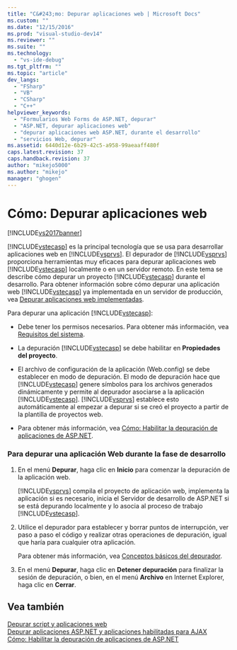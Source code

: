 ```yaml
---
title: "C&#243;mo: Depurar aplicaciones web | Microsoft Docs"
ms.custom: ""
ms.date: "12/15/2016"
ms.prod: "visual-studio-dev14"
ms.reviewer: ""
ms.suite: ""
ms.technology: 
  - "vs-ide-debug"
ms.tgt_pltfrm: ""
ms.topic: "article"
dev_langs: 
  - "FSharp"
  - "VB"
  - "CSharp"
  - "C++"
helpviewer_keywords: 
  - "Formularios Web Forms de ASP.NET, depurar"
  - "ASP.NET, depurar aplicaciones web"
  - "depurar aplicaciones web ASP.NET, durante el desarrollo"
  - "servicios Web, depurar"
ms.assetid: 6440d12e-6b29-42c5-a958-99aeaaff480f
caps.latest.revision: 37
caps.handback.revision: 37
author: "mikejo5000"
ms.author: "mikejo"
manager: "ghogen"
---
```

# C&#243;mo: Depurar aplicaciones web
[!INCLUDE[vs2017banner](../code-quality/includes/vs2017banner.md)]

[!INCLUDE[vstecasp](../code-quality/includes/vstecasp_md.md)] es la principal tecnología que se usa para desarrollar aplicaciones web en [!INCLUDE[vsprvs](../code-quality/includes/vsprvs_md.md)].  El depurador de [!INCLUDE[vsprvs](../code-quality/includes/vsprvs_md.md)] proporciona herramientas muy eficaces para depurar aplicaciones web [!INCLUDE[vstecasp](../code-quality/includes/vstecasp_md.md)] localmente o en un servidor remoto.  En este tema se describe cómo depurar un proyecto [!INCLUDE[vstecasp](../code-quality/includes/vstecasp_md.md)] durante el desarrollo.  Para obtener información sobre cómo depurar una aplicación web [!INCLUDE[vstecasp](../code-quality/includes/vstecasp_md.md)] ya implementada en un servidor de producción, vea [Depurar aplicaciones web implementadas](../debugger/debugging-deployed-web-applications.md).  
  
 Para depurar una aplicación [!INCLUDE[vstecasp](../code-quality/includes/vstecasp_md.md)]:  
  
-   Debe tener los permisos necesarios.  Para obtener más información, vea [Requisitos del sistema](../debugger/aspnet-debugging-system-requirements.md).  
  
-   La depuración [!INCLUDE[vstecasp](../code-quality/includes/vstecasp_md.md)] se debe habilitar en **Propiedades del proyecto**.  
  
-   El archivo de configuración de la aplicación \(Web.config\) se debe establecer en modo de depuración.  El modo de depuración hace que [!INCLUDE[vstecasp](../code-quality/includes/vstecasp_md.md)] genere símbolos para los archivos generados dinámicamente y permite al depurador asociarse a la aplicación [!INCLUDE[vstecasp](../code-quality/includes/vstecasp_md.md)].  [!INCLUDE[vsprvs](../code-quality/includes/vsprvs_md.md)] establece esto automáticamente al empezar a depurar si se creó el proyecto a partir de la plantilla de proyectos web.  
  
-   Para obtener más información, vea [Cómo: Habilitar la depuración de aplicaciones de ASP.NET](../debugger/how-to-enable-debugging-for-aspnet-applications.md).  
  
### Para depurar una aplicación Web durante la fase de desarrollo  
  
1.  En el menú **Depurar**, haga clic en **Inicio** para comenzar la depuración de la aplicación web.  
  
     [!INCLUDE[vsprvs](../code-quality/includes/vsprvs_md.md)] compila el proyecto de aplicación web, implementa la aplicación si es necesario, inicia el Servidor de desarrollo de ASP.NET si se está depurando localmente y lo asocia al proceso de trabajo [!INCLUDE[vstecasp](../code-quality/includes/vstecasp_md.md)].  
  
2.  Utilice el depurador para establecer y borrar puntos de interrupción, ver paso a paso el código y realizar otras operaciones de depuración, igual que haría para cualquier otra aplicación.  
  
     Para obtener más información, vea [Conceptos básicos del depurador](../debugger/debugger-basics.md).  
  
3.  En el menú **Depurar**, haga clic en **Detener depuración** para finalizar la sesión de depuración, o bien, en el menú **Archivo** en Internet Explorer, haga clic en **Cerrar**.  
  
## Vea también  
 [Depurar script y aplicaciones web](../debugger/debugging-web-applications-and-script.md)   
 [Depurar aplicaciones ASP.NET y aplicaciones habilitadas para AJAX](../debugger/debugging-aspnet-and-ajax-applications.md)   
 [Cómo: Habilitar la depuración de aplicaciones de ASP.NET](../debugger/how-to-enable-debugging-for-aspnet-applications.md)